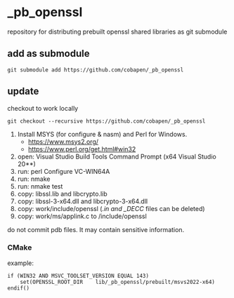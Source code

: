 
# _pb_openssl

repository for distributing prebuilt openssl shared libraries as git submodule

## add as submodule

    git submodule add https://github.com/cobapen/_pb_openssl

## update

checkout to work locally

    git checkout --recursive https://github.com/cobapen/_pb_openssl

1. Install MSYS (for configure & nasm) and Perl for Windows. 
    - https://www.msys2.org/
    - https://www.perl.org/get.html#win32
2. open: Visual Studio Build Tools Command Prompt (x64 Visual Studio 20**)
3. run: perl Configure VC-WIN64A
4. run: nmake
5. run: nmake test
6. copy: libssl.lib and libcrypto.lib
7. copy: libssl-3-x64.dll and libcrypto-3-x64.dll
8. copy: work/include/openssl  (*.in and __DECC_* files can be deleted)
9. copy: work/ms/applink.c to /include/openssl

do not commit pdb files. It may contain sensitive information. 

### CMake

example:

    if (WIN32 AND MSVC_TOOLSET_VERSION EQUAL 143)
        set(OPENSSL_ROOT_DIR    lib/_pb_openssl/prebuilt/msvs2022-x64)
    endif()